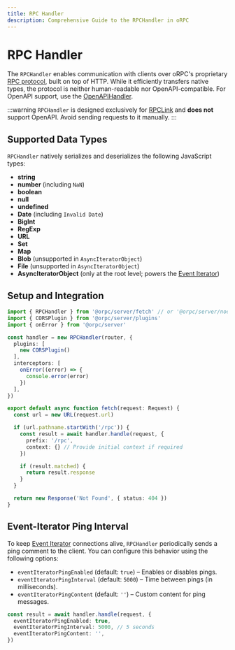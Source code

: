 ```yaml
---
title: RPC Handler
description: Comprehensive Guide to the RPCHandler in oRPC
---
```


# RPC Handler

The `RPCHandler` enables communication with clients over oRPC's proprietary [RPC protocol](/docs/advanced/rpc-protocol), built on top of HTTP. While it efficiently transfers native types, the protocol is neither human-readable nor OpenAPI-compatible. For OpenAPI support, use the [OpenAPIHandler](/docs/openapi/openapi-handler).

:::warning
`RPCHandler` is designed exclusively for [RPCLink](/docs/client/rpc-link) and **does not** support OpenAPI. Avoid sending requests to it manually.
:::

## Supported Data Types

`RPCHandler` natively serializes and deserializes the following JavaScript types:

- **string**
- **number** (including `NaN`)
- **boolean**
- **null**
- **undefined**
- **Date** (including `Invalid Date`)
- **BigInt**
- **RegExp**
- **URL**
- **Set**
- **Map**
- **Blob** (unsupported in `AsyncIteratorObject`)
- **File** (unsupported in `AsyncIteratorObject`)
- **AsyncIteratorObject** (only at the root level; powers the [Event Iterator](/docs/event-iterator))

## Setup and Integration

```ts
import { RPCHandler } from '@orpc/server/fetch' // or '@orpc/server/node'
import { CORSPlugin } from '@orpc/server/plugins'
import { onError } from '@orpc/server'

const handler = new RPCHandler(router, {
  plugins: [
    new CORSPlugin()
  ],
  interceptors: [
    onError((error) => {
      console.error(error)
    })
  ],
})

export default async function fetch(request: Request) {
  const url = new URL(request.url)

  if (url.pathname.startWith('/rpc')) {
    const result = await handler.handle(request, {
      prefix: '/rpc',
      context: {} // Provide initial context if required
    })

    if (result.matched) {
      return result.response
    }
  }

  return new Response('Not Found', { status: 404 })
}
```

## Event-Iterator Ping Interval

To keep [Event Iterator](/docs/event-iterator) connections alive, `RPCHandler` periodically sends a ping comment to the client. You can configure this behavior using the following options:

- `eventIteratorPingEnabled` (default: `true`) – Enables or disables pings.
- `eventIteratorPingInterval` (default: `5000`) – Time between pings (in milliseconds).
- `eventIteratorPingContent` (default: `''`) – Custom content for ping messages.

```ts
const result = await handler.handle(request, {
  eventIteratorPingEnabled: true,
  eventIteratorPingInterval: 5000, // 5 seconds
  eventIteratorPingContent: '',
})
```
